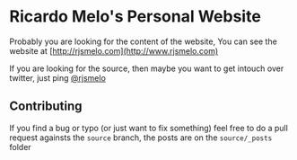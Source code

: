 # Ricardo Melo's Personal Website

Probably you are looking for the content of the website, You can see the website at [http://rjsmelo.com](http://www.rjsmelo.com)

If you are looking for the source, then maybe you want to get intouch over twitter, just ping [@rjsmelo](https://twitter.com/rjsmelo)

## Contributing

If you find a bug or typo (or just want to fix something) feel free to do a pull request againsts the ```source``` branch, the posts are on the ```source/_posts``` folder
